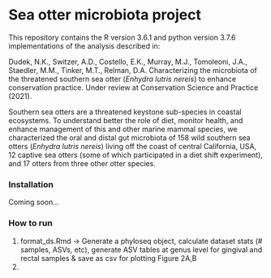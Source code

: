 # Sea otter microbiota project

This repository contains the R version 3.6.1 and python version 3.7.6 implementations of the analysis described in:

Dudek, N.K., Switzer, A.D., Costello, E.K., Murray, M.J., Tomoleoni, J.A., Staedler, M.M., Tinker, M.T., Relman, D.A. Characterizing the microbiota of the threatened southern sea otter (_Enhydra lutris nereis_) to enhance conservation practice. Under review at Conservation Science and Practice (2021).

Southern sea otters are a threatened keystone sub-species in coastal ecosystems. To understand better the role of diet, monitor health, and enhance management of this and other marine mammal species, we characterized the oral and distal gut microbiota of 158 wild southern sea otters (_Enhydra lutris nereis_) living off the coast of central California, USA, 12 captive sea otters (some of which participated in a diet shift experiment), and 17 otters from three other otter species.

### Installation

Coming soon...

### How to run

1. format_ds.Rmd -> Generate a phyloseq object, calculate dataset stats (# samples, ASVs, etc), generate ASV tables at genus level for gingival and rectal samples & save as csv for plotting Figure 2A,B
2. 
